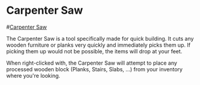 # Carpenter Saw

#[Carpenter Saw](item:betterwithaddons:steel_carpentersaw@0)

The Carpenter Saw is a tool specifically made for quick building. It cuts any wooden furniture or planks very quickly and immediately picks them up. If picking them up would not be possible, the items will drop at your feet.

When right-clicked with, the Carpenter Saw will attempt to place any processed wooden block (Planks, Stairs, Slabs, ...) from your inventory where you're looking.
